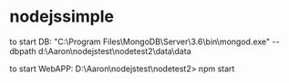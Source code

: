 # nodejssimple

to start DB:
"C:\Program Files\MongoDB\Server\3.6\bin\mongod.exe" --dbpath d:\Aaron\nodejstest\nodetest2\data\data

to start WebAPP:
D:\Aaron\nodejstest\nodetest2>
npm start
